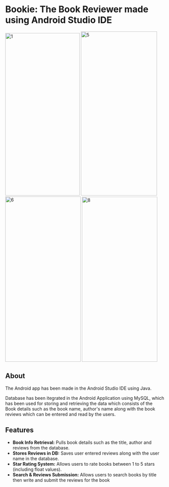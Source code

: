 # Bookie: The Book Reviewer made using Android Studio IDE

<img width="236" height="513" alt="1" src="https://github.com/user-attachments/assets/160907b3-89f8-41d8-9547-610d85a7f181" />
<img width="241" height="518" alt="5" src="https://github.com/user-attachments/assets/15306add-922a-44ad-a3a3-4bcfec69e803" />

<img width="239" height="522" alt="6" src="https://github.com/user-attachments/assets/7269aeee-606f-4111-8463-7194ef4305da" />
<img width="239" height="521" alt="8" src="https://github.com/user-attachments/assets/3f85616b-6755-42da-aa9f-19581934ba88" />

## About
The Android app has been made in the Android Studio IDE using Java.

Database has been itegrated in the Android Application using MySQL, which has been used for storing and retrieving the data which consists of the Book details such as the book name, author's name along with the book reviews which can be entered and read by the users.

## Features

- **Book Info Retrieval:** Pulls book details such as the title, author and reviews from the database.
- **Stores Reviews in DB:** Saves user entered reviews along with the user name in the database.
- **Star Rating System:** Allows users to rate books between 1 to 5 stars (including float values).
- **Search & Reviews Submission:** Allows users to search books by title then write and submit the reviews for the book
